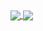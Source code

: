 

<a href="https://github.com/coderachit99/github-readme-stats">
  <img align="center" src="https://github-readme-stats.vercel.app/api?username=coderachit99&show_icons=true&theme=onedark" />
</a>

<a href="https://github.com/coderachit99/github-readme-stats">
  <img align="center" src="https://github-readme-stats.vercel.app/api/top-langs/?username=coderachit99&layout=compact" />
</a>
